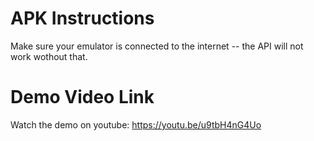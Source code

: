 # APK Instructions
Make sure your emulator is connected to the internet -- the API will not work wothout that.

# Demo Video Link
Watch the demo on youtube:
https://youtu.be/u9tbH4nG4Uo
